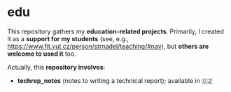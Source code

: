 # edu

This repository gathers my **education-related projects**. Primarily, I created it as a **support for my students** 
(see, e.g., https://www.fit.vut.cz/person/strnadel/teaching/#nav),
but **others are welcome to used it** too. 

Actually, this **repository involves**:
- **techrep_notes** (notes to writing a technical report); available in 🇨🇿

